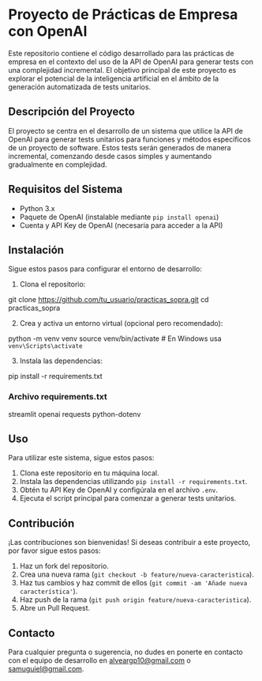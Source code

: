 # Proyecto de Prácticas de Empresa con OpenAI

Este repositorio contiene el código desarrollado para las prácticas de empresa en el contexto del uso de la API de OpenAI para generar tests con una complejidad incremental. El objetivo principal de este proyecto es explorar el potencial de la inteligencia artificial en el ámbito de la generación automatizada de tests unitarios.

## Descripción del Proyecto

El proyecto se centra en el desarrollo de un sistema que utilice la API de OpenAI para generar tests unitarios para funciones y métodos específicos de un proyecto de software. Estos tests serán generados de manera incremental, comenzando desde casos simples y aumentando gradualmente en complejidad.

## Requisitos del Sistema

- Python 3.x
- Paquete de OpenAI (instalable mediante `pip install openai`)
- Cuenta y API Key de OpenAI (necesaria para acceder a la API)

## Instalación

Sigue estos pasos para configurar el entorno de desarrollo:

1. Clona el repositorio:

git clone https://github.com/tu_usuario/practicas_sopra.git
cd practicas_sopra

2. Crea y activa un entorno virtual (opcional pero recomendado):

python -m venv venv
source venv/bin/activate  # En Windows usa `venv\Scripts\activate`


3. Instala las dependencias:

pip install -r requirements.txt

### Archivo requirements.txt

streamlit
openai
requests
python-dotenv

## Uso

Para utilizar este sistema, sigue estos pasos:

1. Clona este repositorio en tu máquina local.
2. Instala las dependencias utilizando `pip install -r requirements.txt`.
3. Obtén tu API Key de OpenAI y configúrala en el archivo `.env`.
4. Ejecuta el script principal para comenzar a generar tests unitarios.



## Contribución

¡Las contribuciones son bienvenidas! Si deseas contribuir a este proyecto, por favor sigue estos pasos:

1. Haz un fork del repositorio.
2. Crea una nueva rama (`git checkout -b feature/nueva-caracteristica`).
3. Haz tus cambios y haz commit de ellos (`git commit -am 'Añade nueva característica'`).
4. Haz push de la rama (`git push origin feature/nueva-caracteristica`).
5. Abre un Pull Request.

## Contacto

Para cualquier pregunta o sugerencia, no dudes en ponerte en contacto con el equipo de desarrollo en alveargp10@gmail.com o samuguiel@gmail.com.
